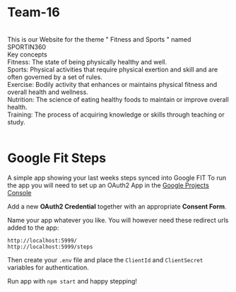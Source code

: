# Team-16
<br>
This is our Website for the theme " Fitness and Sports " named SPORTIN360
<br>
Key concepts
<br>
Fitness: The state of being physically healthy and well.
<br>
Sports: Physical activities that require physical exertion and skill and are often governed by a set of rules.<br>
Exercise: Bodily activity that enhances or maintains physical fitness and overall health and wellness.<br>
Nutrition: The science of eating healthy foods to maintain or improve overall health.<br>
Training: The process of acquiring knowledge or skills through teaching or study.<br><br>


# Google Fit Steps

A simple app showing your last weeks steps synced into Google FIT
To run the app you will need to set up an OAuth2 App in the [Google Projects Console](https://console.developers.google.com/flows/enableapi?apiid=fitness)

Add a new **OAuth2 Credential** together with an appropriate **Consent Form**.

Name your app whatever you like. You will however need these redirect urls added to the app: 
```
http://localhost:5999/
http://localhost:5999/steps
```

Then create your `.env` file and place the `ClientId` and `ClientSecret` variables for authentication.

Run app with `npm start` and happy stepping!



